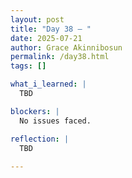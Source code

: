 ```yaml
---
layout: post
title: "Day 38 – "
date: 2025-07-21
author: Grace Akinnibosun
permalink: /day38.html
tags: []

what_i_learned: |
  TBD

blockers: |
  No issues faced.

reflection: |
  TBD
 
---
```

